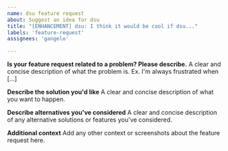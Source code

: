 ```yaml
---
name: dsu feature request
about: Suggest an idea for dsu
title: "[ENHANCEMENT] dsu: I think it would be cool if dsu..."
labels: 'feature-request'
assignees: 'gangelo'

---
```


**Is your feature request related to a problem? Please describe.**
A clear and concise description of what the problem is. Ex. I'm always frustrated when [...]

**Describe the solution you'd like**
A clear and concise description of what you want to happen.

**Describe alternatives you've considered**
A clear and concise description of any alternative solutions or features you've considered.

**Additional context**
Add any other context or screenshots about the feature request here.
